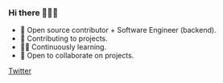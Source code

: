 ### Hi there 👋👨‍💻


- 🔭 Open source contributor + Software Engineer (backend).
- 🌱 Contributing to projects.
- 👨‍💻 Continuously learning. 
- 👯 Open to collaborate on  projects.

[Twitter](https://twitter.com/CharityKith) 

